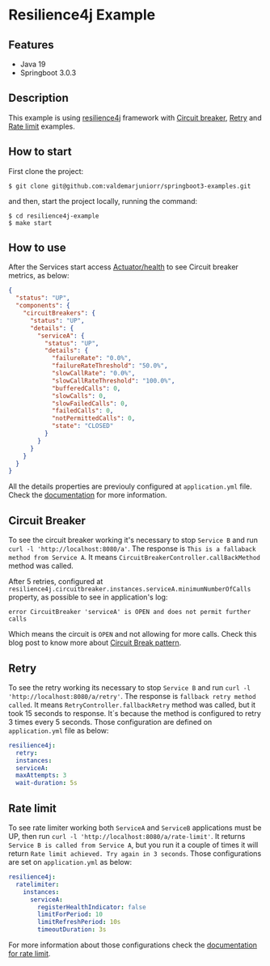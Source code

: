# Resilience4j Example

## Features

- Java 19
- Springboot 3.0.3

## Description

This example is using [resilience4j](https://resilience4j.readme.io/) framework
with [Circuit breaker](https://resilience4j.readme.io/docs/circuitbreaker), [Retry](https://resilience4j.readme.io/docs/retry)
and [Rate limit](https://resilience4j.readme.io/docs/ratelimiter) examples.

## How to start

First clone the project:

```
$ git clone git@github.com:valdemarjuniorr/springboot3-examples.git 
```

and then, start the project locally, running the command:

```
$ cd resilience4j-example
$ make start
```

## How to use

After the Services start access [Actuator/health](http://localhost:8080/actuator/health) to see Circuit breaker metrics,
as below:

```json
{
  "status": "UP",
  "components": {
    "circuitBreakers": {
      "status": "UP",
      "details": {
        "serviceA": {
          "status": "UP",
          "details": {
            "failureRate": "0.0%",
            "failureRateThreshold": "50.0%",
            "slowCallRate": "0.0%",
            "slowCallRateThreshold": "100.0%",
            "bufferedCalls": 0,
            "slowCalls": 0,
            "slowFailedCalls": 0,
            "failedCalls": 0,
            "notPermittedCalls": 0,
            "state": "CLOSED"
          }
        }
      }
    }
  }
}
```

All the details properties are previouly configured at `application.yml` file. Check
the [documentation](https://resilience4j.readme.io/docs/getting-started-3#configuration) for more information.

## Circuit Breaker

To see the circuit breaker working it's necessary to stop `Service B` and run `curl -l 'http://localhost:8080/a'`. The
response is `This is a fallaback method from Service A`. It means `CircuitBreakerController.callBackMethod` method was
called.

After 5 retries, configured at `resilience4j.circuitbreaker.instances.serviceA.minimumNumberOfCalls` property, as
possible to see in application's log:

```
error CircuitBreaker 'serviceA' is OPEN and does not permit further calls
```

Which means the circuit is `OPEN` and not allowing for more calls. Check this blog post to know more
about [Circuit Break pattern](https://martinfowler.com/bliki/CircuitBreaker.html).

## Retry

To see the retry working its necessary to stop `Service B` and run `curl -l 'http://localhost:8080/a/retry'`. The
response is `fallback retry method called`. It means `RetryController.fallbackRetry` method was called, but it took 15
seconds to response. It´s because the method is configured to retry 3 times every 5 seconds. Those configuration are
defined on `application.yml` file as below:

```yaml
resilience4j:
  retry:
  instances:
  serviceA:
  maxAttempts: 3
  wait-duration: 5s
```

## Rate limit

To see rate limiter working both `ServiceA` and `ServiceB` applications must be UP, then
run `curl -l 'http://localhost:8080/a/rate-limit'`. It returns `Service B is called from Service A`, but you run it a
couple of times it will return `Rate limit achieved. Try again in 3 seconds`. Those configurations are set on `application.yml` as below:
```yaml
resilience4j:
  ratelimiter:
    instances:
      serviceA:
        registerHealthIndicator: false
        limitForPeriod: 10
        limitRefreshPeriod: 10s
        timeoutDuration: 3s
```
For more information about those configurations check the [documentation for rate limit](https://resilience4j.readme.io/docs/ratelimiter#create-and-configure-a-ratelimiter).